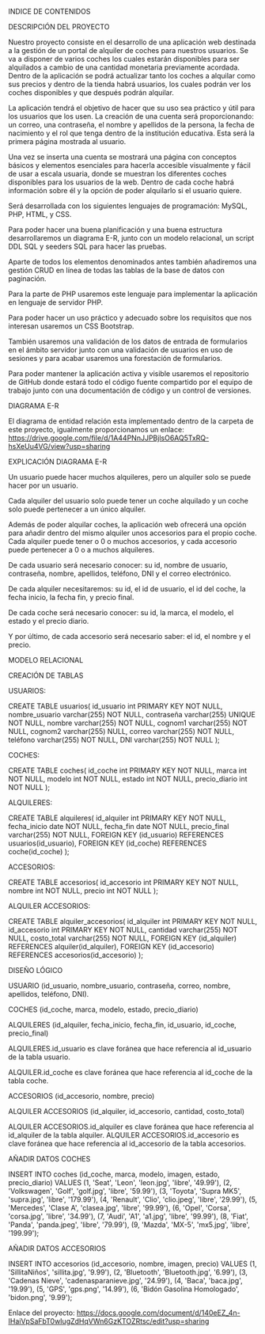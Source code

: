 

INDICE DE CONTENIDOS

DESCRIPCIÓN DEL PROYECTO

Nuestro proyecto consiste en el desarrollo de una aplicación web destinada a la gestión de un portal de alquiler de coches para nuestros usuarios. Se va a disponer de varios coches los cuales estarán disponibles para ser alquilados a cambio de una cantidad monetaria previamente acordada. Dentro de la aplicación se podrá actualizar tanto los coches a alquilar como sus precios y dentro de la tienda habrá usuarios, los cuales podrán ver los coches disponibles y que después podrán alquilar.

La aplicación tendrá el objetivo de hacer que su uso sea práctico y útil para los usuarios que los usen. La creación de una cuenta será proporcionando: un correo, una contraseña, el nombre y apellidos de la persona, la fecha de nacimiento y el rol que tenga dentro de la institución educativa. Esta será la primera página mostrada al usuario.

Una vez se inserta una cuenta se mostrará una página con conceptos básicos y elementos esenciales para hacerla accesible visualmente y fácil de usar a escala usuaria, donde se muestran los diferentes coches disponibles para los usuarios de la web. Dentro de cada coche habrá información sobre él y la opción de poder alquilarlo si el usuario quiere.

Será desarrollada con los siguientes lenguajes de programación: MySQL, PHP, HTML, y CSS.

Para poder hacer una buena planificación y una buena estructura desarrollaremos un diagrama E-R, junto con un modelo relacional, un script DDL SQL y seeders SQL para hacer las pruebas.

Aparte de todos los elementos denominados antes también añadiremos una gestión CRUD en línea de todas las tablas de la base de datos con paginación.

Para la parte de PHP usaremos este lenguaje para implementar la aplicación en lenguaje de servidor PHP.

Para poder hacer un uso práctico y adecuado sobre los requisitos que nos interesan usaremos un CSS Bootstrap.

También usaremos una validación de los datos de entrada de formularios en el ámbito servidor junto con una validación de usuarios en uso de sesiones y para acabar usaremos una forestación de formularios.

Para poder mantener la aplicación activa y visible usaremos el repositorio de GitHub donde estará todo el código fuente compartido por el equipo de trabajo junto con una documentación de código y un control de versiones.

DIAGRAMA E-R

El diagrama de entidad relación esta implementado dentro de la carpeta de este proyecto, igualmente proporcionamos un enlace: https://drive.google.com/file/d/1A44PNnJJPBjlsO6AQ5TxRQ-hsXeUu4VG/view?usp=sharing

EXPLICACIÓN DIAGRAMA E-R

Un usuario puede hacer muchos alquileres, pero un alquiler solo se puede hacer por un usuario.

Cada alquiler del usuario solo puede tener un coche alquilado y un coche solo puede pertenecer a un único alquiler.

Además de poder alquilar coches, la aplicación web ofrecerá una opción para añadir dentro del mismo alquiler unos accesorios para el propio coche. Cada alquiler puede tener o 0 o muchos accesorios, y cada accesorio puede pertenecer a 0 o a muchos alquileres.

De cada usuario será necesario conocer: su id, nombre de usuario, contraseña, nombre, apellidos, teléfono, DNI y el correo electrónico.

De cada alquiler necesitaremos: su id, el id de usuario, el id del coche, la fecha inicio, la fecha fin, y precio final.

De cada coche será necesario conocer: su id, la marca, el modelo, el estado y el precio diario.

Y por último, de cada accesorio será necesario saber: el id, el nombre y el precio.

MODELO RELACIONAL

CREACIÓN DE TABLAS

USUARIOS:

CREATE TABLE usuarios( id_usuario int PRIMARY KEY NOT NULL, nombre_usuario varchar(255) NOT NULL, contraseña varchar(255) UNIQUE NOT NULL, nombre varchar(255) NOT NULL, cognom1 varchar(255) NOT NULL, cognom2 varchar(255) NULL, correo varchar(255) NOT NULL, teléfono varchar(255) NOT NULL, DNI varchar(255) NOT NULL );

COCHES:

CREATE TABLE coches( id_coche int PRIMARY KEY NOT NULL, marca int NOT NULL, modelo int NOT NULL, estado int NOT NULL, precio_diario int NOT NULL );

ALQUILERES:

CREATE TABLE alquileres( id_alquiler int PRIMARY KEY NOT NULL, fecha_inicio date NOT NULL, fecha_fin date NOT NULL, precio_final varchar(255) NOT NULL, FOREIGN KEY (id_usuario) REFERENCES usuarios(id_usuario), FOREIGN KEY (id_coche) REFERENCES coche(id_coche) );

ACCESORIOS:

CREATE TABLE accesorios( id_accesorio int PRIMARY KEY NOT NULL, nombre int NOT NULL, precio int NOT NULL );

ALQUILER ACCESORIOS:

CREATE TABLE alquiler_accesorios( id_alquiler int PRIMARY KEY NOT NULL, id_accesorio int PRIMARY KEY NOT NULL, cantidad varchar(255) NOT NULL, costo_total varchar(255) NOT NULL, FOREIGN KEY (id_alquiler) REFERENCES alquiler(id_alquiler), FOREIGN KEY (id_accesorio) REFERENCES accesorios(id_accesorio) );

DISEÑO LÓGICO

USUARIO (id_usuario, nombre_usuario, contraseña, correo, nombre, apellidos, teléfono, DNI).

COCHES (id_coche, marca, modelo, estado, precio_diario)

ALQUILERES (id_alquiler, fecha_inicio, fecha_fin, id_usuario, id_coche, precio_final)

ALQUILERES.id_usuario es clave foránea que hace referencia al id_usuario de la tabla usuario.

ALQUILER.id_coche es clave foránea que hace referencia al id_coche de la tabla coche.

ACCESORIOS (id_accesorio, nombre, precio)

ALQUILER ACCESORIOS (id_alquiler, id_accesorio, cantidad, costo_total)

ALQUILER ACCESORIOS.id_alquiler es clave foránea que hace referencia al id_alquiler de la tabla alquiler. ALQUILER ACCESORIOS.id_accesorio es clave foránea que hace referencia al id_accesorio de la tabla accesorios.

AÑADIR DATOS COCHES

INSERT INTO coches (id_coche, marca, modelo, imagen, estado, precio_diario) VALUES (1, 'Seat', 'Leon', 'leon.jpg', 'libre', '49.99'), (2, 'Volkswagen', 'Golf', 'golf.jpg', 'libre', '59.99'), (3, 'Toyota', 'Supra MK5', 'supra.jpg', 'libre', '179.99'), (4, 'Renault', 'Clio', 'clio.jpeg', 'libre', '29.99'), (5, 'Mercedes', 'Clase A', 'clasea.jpg', 'libre', '99.99'), (6, 'Opel', 'Corsa', 'corsa.jpg', 'libre', '34.99'), (7, 'Audi', 'A1', 'a1.jpg', 'libre', '99.99'), (8, 'Fiat', 'Panda', 'panda.jpeg', 'libre', '79.99'), (9, 'Mazda', 'MX-5', 'mx5.jpg', 'libre', '199.99');

AÑADIR DATOS ACCESORIOS

INSERT INTO accesorios (id_accesorio, nombre, imagen, precio) VALUES (1, 'SillitaNiños', 'sillita.jpg', '9.99'), (2, 'Bluetooth', 'Bluetooth.jpg', '6.99'), (3, 'Cadenas Nieve', 'cadenasparanieve.jpg', '24.99'), (4, 'Baca', 'baca.jpg', '19.99'), (5, 'GPS', 'gps.png', '14.99'), (6, 'Bidón Gasolina Homologado', 'bidon.png', '9.99');

Enlace del proyecto: https://docs.google.com/document/d/140eEZ_4n-IHaiVpSaFbT0wIugZdHqVWn6GzKTOZRtsc/edit?usp=sharing

